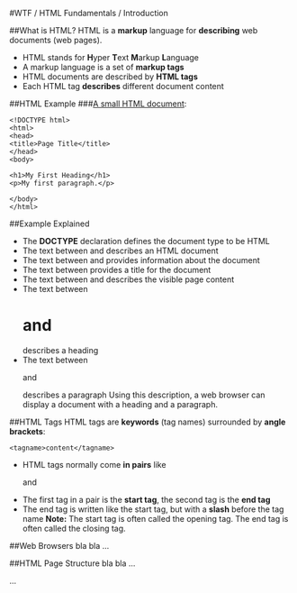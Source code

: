 #WTF / HTML Fundamentals / Introduction

##What is HTML?
HTML is a **markup** language for **describing** web documents (web pages).

* HTML stands for **H**yper **T**ext **M**arkup **L**anguage
* A markup language is a set of **markup tags**
* HTML documents are described by **HTML tags**
* Each HTML tag **describes** different document content

##HTML Example
###[A small HTML document](https://jsbin.com/kahuze/edit?html,output):
```
<!DOCTYPE html>
<html>
<head>
<title>Page Title</title>
</head>
<body>

<h1>My First Heading</h1>
<p>My first paragraph.</p>

</body>
</html>
```

##Example Explained
* The **DOCTYPE** declaration defines the document type to be HTML
* The text between **<html>** and **</html>** describes an HTML document
* The text between **<head>** and **</head>** provides information about the document
* The text between **<title>** and **</title>** provides a title for the document
* The text between **<body>** and **</body>** describes the visible page content
* The text between **<h1>** and **</h1>** describes a heading
* The text between **<p>** and **</p>** describes a paragraph
Using this description, a web browser can display a document with a heading and a paragraph.  

##HTML Tags
HTML tags are **keywords** (tag names) surrounded by **angle brackets**:
```
<tagname>content</tagname>
```
* HTML tags normally come **in pairs** like <p> and </p>
* The first tag in a pair is the **start tag**, the second tag is the **end tag**
* The end tag is written like the start tag, but with a **slash** before the tag name
**Note:**	The start tag is often called the opening tag. The end tag is often called the closing tag.

##Web Browsers
bla bla ...  

##HTML Page Structure
bla bla ...  

...
